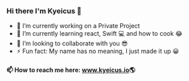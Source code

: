 ### Hi there I'm Kyeicus 👋


- 🔭 I’m currently working on a Private Project
- 🌱 I’m currently learning react, Swift 💻 and how to cook 😂
- 👯 I’m looking to collaborate with you 😎
- ⚡ Fun fact: My name has no meaning, I just made it up 😀

#### 📫 How to reach me here: <a href="https://kyeicus.github.io" target="_blank">www.kyeicus.io</a>🌎
